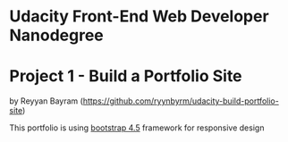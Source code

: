 # Udacity Front-End Web Developer Nanodegree
# Project 1 - Build a Portfolio Site

by Reyyan Bayram
(https://github.com/ryynbyrm/udacity-build-portfolio-site) 


This portfolio is using [bootstrap 4.5](http://getbootstrap.com/) framework for responsive design
